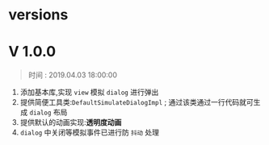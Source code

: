 # versions

# V 1.0.0
    
> 时间 : 2019.04.03 18:00:00

 1. 添加基本库,实现 `view` 模拟 `dialog` 进行弹出
 2. 提供简便工具类:`DefaultSimulateDialogImpl` ; 通过该类通过一行代码就可生成 `dialog` 布局
 3. 提供默认的动画实现:**透明度动画**
 4. `dialog` 中关闭等模拟事件已进行防 `抖动` 处理